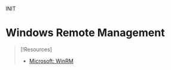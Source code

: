 INIT
# Windows Remote Management


> [!Resources]
> - [Microsoft: WinRM](https://learn.microsoft.com/en-us/windows/win32/winrm/portal)